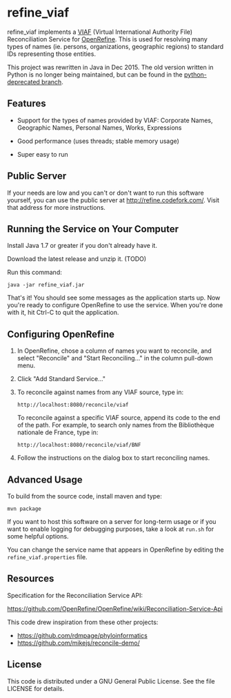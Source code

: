 
refine_viaf
===========

refine_viaf implements a [VIAF](http://viaf.org) (Virtual
International Authority File) Reconciliation Service for
[OpenRefine](http://openrefine.org). This is used for resolving many
types of names (ie. persons, organizations, geographic regions) to
standard IDs representing those entities.

This project was rewritten in Java in Dec 2015. The old version
written in Python is no longer being maintained, but can be found in
the [python-deprecated branch](https://github.com/codeforkjeff/refine_viaf/tree/python-deprecated).

Features
--------

* Support for the types of names provided by VIAF: Corporate Names,
  Geographic Names, Personal Names, Works, Expressions

* Good performance (uses threads; stable memory usage)

* Super easy to run

Public Server
-------------

If your needs are low and you can't or don't want to run this software
yourself, you can use the public server at
<http://refine.codefork.com/>. Visit that address for more
instructions.

Running the Service on Your Computer
------------------------------------

Install Java 1.7 or greater if you don't already have it.

Download the latest release and unzip it. (TODO)

Run this command:

```
java -jar refine_viaf.jar
```

That's it! You should see some messages as the application starts
up. Now you're ready to configure OpenRefine to use the service. When
you're done with it, hit Ctrl-C to quit the application.

Configuring OpenRefine
----------------------

1. In OpenRefine, chose a column of names you want to reconcile, and
   select "Reconcile" and "Start Reconciling..." in the column
   pull-down menu.

2. Click "Add Standard Service..."

3. To reconcile against names from any VIAF source, type in:

    ```
    http://localhost:8080/reconcile/viaf
    ```

    To reconcile against a specific VIAF source, append its code to
    the end of the path. For example, to search only names from the
    Bibliothèque nationale de France, type in:
    
    ```
    http://localhost:8080/reconcile/viaf/BNF
    ```

4. Follow the instructions on the dialog box to start reconciling
   names.

Advanced Usage
--------------

To build from the source code, install maven and type:

```
mvn package
```

If you want to host this software on a server for long-term usage or
if you want to enable logging for debugging purposes, take a look at
`run.sh` for some helpful options.

You can change the service name that appears in OpenRefine by editing
the `refine_viaf.properties` file.

Resources
---------

Specification for the Reconciliation Service API:

https://github.com/OpenRefine/OpenRefine/wiki/Reconciliation-Service-Api

This code drew inspiration from these other projects:

* https://github.com/rdmpage/phyloinformatics
* https://github.com/mikejs/reconcile-demo/

License
-------

This code is distributed under a GNU General Public License. See the
file LICENSE for details.
